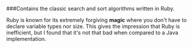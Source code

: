 ###Contains the classic search and sort algorithms written in Ruby.  

Ruby is known for its extremely forgiving **magic** where you don't have to declare variable types nor size.  This gives the impression that Ruby is inefficient, but I found that it's not that bad when compared to a Java implementation.    
